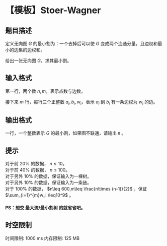 # 【模板】Stoer-Wagner

## 题目描述

定义无向图 $G$ 的最小割为：一个去掉后可以使 $G$ 变成两个连通分量，且边权和最小的边集的边权和。

给出一张无向图 $G$，求其最小割。

## 输入格式

第一行，两个数 $n,m$，表示点数与边数。

接下来 $m$ 行，每行三个正整数 $a_i,b_i,w_i$，表示 $a_i$ 到 $b_i$ 有一条边权为 $w_i$ 的边。

## 输出格式

一行，一个整数表示 $G$ 的最小割，如果图不联通，请输出 `0` 。

## 提示

对于前 $20\%$ 的数据， $n\leq 10$。  
对于前 $40\%$ 的数据， $n\leq 100$。  
对于另外 $10\%$ 的数据，保证输入为一棵树。  
对于另外 $10\%$ 的数据，保证输入为一条链。  
对于 $100\%$ 的数据， $n\leq 600,m\leq \frac{n\times (n-1)}{2}$ ，保证 $\sum_{i=1}^{m}w_i \leq10^9$ 。

#### PS：想交 最大流/最小割树 的就省省吧。

## 时空限制

时间限制: 1000 ms
内存限制: 125 MB
